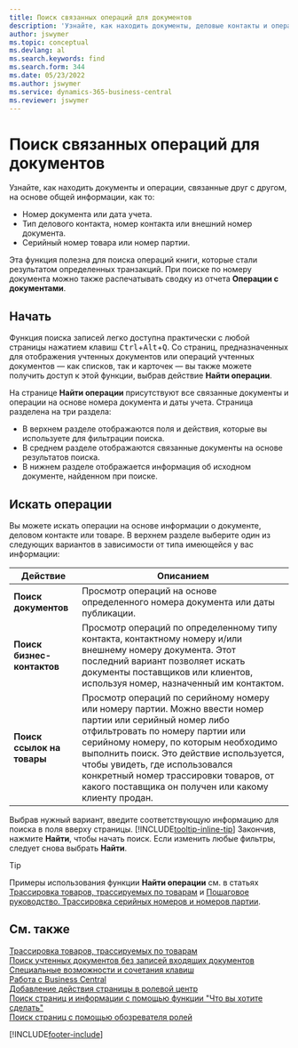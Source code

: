 ```yaml
---
title: Поиск связанных операций для документов
description: 'Узнайте, как находить документы, деловые контакты и операции с товарами, которые связаны друг с другом.'
author: jswymer
ms.topic: conceptual
ms.devlang: al
ms.search.keywords: find
ms.search.form: 344
ms.date: 05/23/2022
ms.author: jswymer
ms.service: dynamics-365-business-central
ms.reviewer: jswymer
---
```

# <a name="finding-related-entries-for-documents"></a>Поиск связанных операций для документов

Узнайте, как находить документы и операции, связанные друг с другом, на основе общей информации, как то:

- Номер документа или дата учета.
- Тип делового контакта, номер контакта или внешний номер документа.
- Серийный номер товара или номер партии.

Эта функция полезна для поиска операций книги, которые стали результатом определенных транзакций. При поиске по номеру документа можно также распечатывать сводку из отчета **Операции с документами**.

## <a name="get-started"></a>Начать

Функция поиска записей легко доступна практически с любой страницы нажатием клавиш <kbd>Ctrl</kbd>+<kbd>Alt</kbd>+<kbd>Q</kbd>. Со страниц,  предназначенных для отображения учтенных документов или операций учтенных документов &mdash; как списков, так и карточек &mdash; вы также можете получить доступ к этой функции, выбрав действие **Найти операции**.

На странице **Найти операции** присутствуют все связанные документы и операции на основе номера документа и даты учета. Страница разделена на три раздела:

- В верхнем разделе отображаются поля и действия, которые вы используете для фильтрации поиска.
- В среднем разделе отображаются связанные документы на основе результатов поиска.
- В нижнем разделе отображается информация об исходном документе, найденном при поиске.

## <a name="search-for-entries"></a>Искать операции

Вы можете искать операции на основе информации о документе, деловом контакте или товаре. В верхнем разделе выберите один из следующих вариантов в зависимости от типа имеющейся у вас информации:

|Действие|Описанием|
|------|-----------|
| **Поиск документов** | Просмотр операций на основе определенного номера документа или даты публикации. |
| **Поиск бизнес-контактов** | Просмотр операций по определенному типу контакта, контактному номеру и/или внешнему номеру документа. Этот последний вариант позволяет искать документы поставщиков или клиентов, используя номер, назначенный им контактом. |
| **Поиск ссылок на товары** | Просмотр операций по серийному номеру или номеру партии. Можно ввести номер партии или серийный номер либо отфильтровать по номеру партии или серийному номеру, по которым необходимо выполнить поиск. Это действие используется, чтобы увидеть, где использовался конкретный номер трассировки товаров, от какого поставщика он получен или какому клиенту продан. |

Выбрав нужный вариант, введите соответствующую информацию для поиска в поля вверху страницы. [!INCLUDE[tooltip-inline-tip](includes/tooltip-inline-tip_md.md)] Закончив, нажмите **Найти**, чтобы начать поиск. Если изменить любые фильтры, следует снова выбрать **Найти**.

> [!TIP]
> Примеры использования функции **Найти операции** см. в статьях [Трассировка товаров, трассируемых по товарам](inventory-how-to-trace-item-tracked-items.md) и [Пошаговое руководство. Трассировка серийных номеров и номеров партии](walkthrough-tracing-serial-lot-numbers.md).

## <a name="see-also"></a>См. также

[Трассировка товаров, трассируемых по товарам](inventory-how-to-trace-item-tracked-items.md)  
[Поиск учтенных документов без записей входящих документов](across-how-find-posted-documents-without-income-document-records.md)  
[Специальные возможности и сочетания клавиш](ui-accessibility.md)  
[Работа с Business Central](ui-work-product.md)  
[Добавление действия страницы в ролевой центр](ui-bookmarks.md)  
[Поиск страниц и информации с помощью функции "Что вы хотите сделать"](ui-search.md)  
[Поиск страниц с помощью обозревателя ролей](ui-role-explorer.md)  

[!INCLUDE[footer-include](includes/footer-banner.md)]
